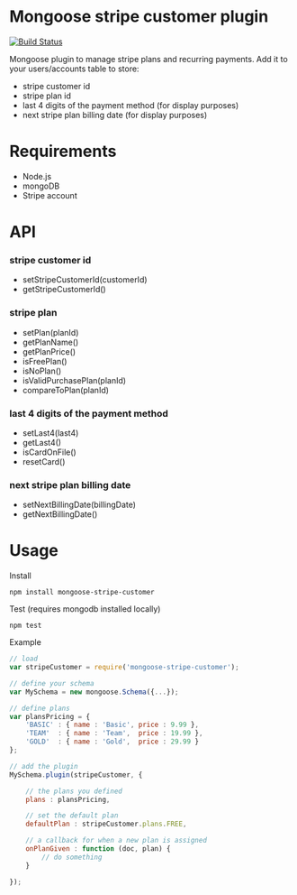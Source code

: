 # Mongoose stripe customer plugin

[![Build Status](https://travis-ci.org/AlexDisler/mongoose-stripe-customer.png)](https://travis-ci.org/AlexDisler/mongoose-stripe-customer)

Mongoose plugin to manage stripe plans and recurring payments.
Add it to your users/accounts table to store:
- stripe customer id
- stripe plan id
- last 4 digits of the payment method (for display purposes)
- next stripe plan billing date (for display purposes)

# Requirements

* Node.js
* mongoDB
* Stripe account

# API

### stripe customer id

- setStripeCustomerId(customerId)
- getStripeCustomerId()

### stripe plan
- setPlan(planId)
- getPlanName()
- getPlanPrice()
- isFreePlan()
- isNoPlan()
- isValidPurchasePlan(planId)
- compareToPlan(planId)

### last 4 digits of the payment method
- setLast4(last4)
- getLast4()
- isCardOnFile()
- resetCard()

### next stripe plan billing date
- setNextBillingDate(billingDate)
- getNextBillingDate()

# Usage

Install

    npm install mongoose-stripe-customer

Test (requires mongodb installed locally)

    npm test

Example

```js
// load
var stripeCustomer = require('mongoose-stripe-customer');

// define your schema
var MySchema = new mongoose.Schema({...});

// define plans
var plansPricing = {
    'BASIC' : { name : 'Basic', price : 9.99 },
    'TEAM'  : { name : 'Team',  price : 19.99 },
    'GOLD'  : { name : 'Gold',  price : 29.99 }
};

// add the plugin
MySchema.plugin(stripeCustomer, { 

    // the plans you defined
    plans : plansPricing,

    // set the default plan
    defaultPlan : stripeCustomer.plans.FREE,

    // a callback for when a new plan is assigned
    onPlanGiven : function (doc, plan) {
        // do something
    }

});
```
